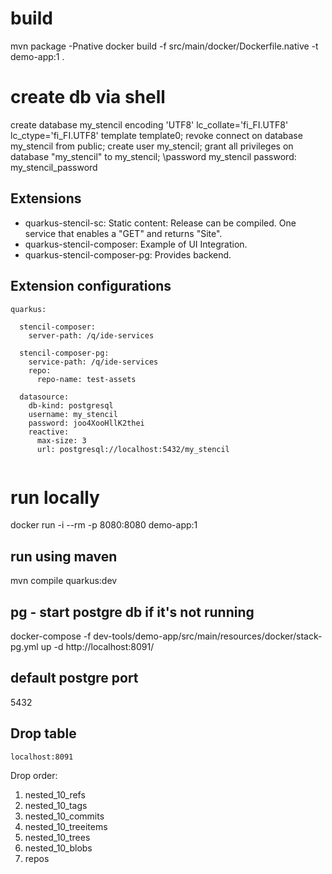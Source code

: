 # build
mvn package -Pnative
docker build -f src/main/docker/Dockerfile.native -t demo-app:1 .

# create db via shell
create database my_stencil encoding 'UTF8' lc_collate='fi_FI.UTF8' lc_ctype='fi_FI.UTF8' template template0;
revoke connect on database my_stencil from public;
create user my_stencil;
grant all privileges on database "my_stencil" to my_stencil;
\password my_stencil
password: my_stencil_password


## Extensions

* quarkus-stencil-sc: Static content: Release can be compiled. One service that enables a "GET" and returns "Site".
* quarkus-stencil-composer: Example of UI Integration. 
* quarkus-stencil-composer-pg: Provides backend.

## Extension configurations

```
quarkus:

  stencil-composer:
    server-path: /q/ide-services

  stencil-composer-pg:
    service-path: /q/ide-services
    repo:
      repo-name: test-assets

  datasource:
    db-kind: postgresql 
    username: my_stencil
    password: joo4XooHllK2thei
    reactive:
      max-size: 3
      url: postgresql://localhost:5432/my_stencil
    
```


# run locally
docker run -i --rm -p 8080:8080 demo-app:1
## run using maven
mvn compile quarkus:dev

## pg - start postgre db if it's not running
docker-compose -f dev-tools/demo-app/src/main/resources/docker/stack-pg.yml up -d
http://localhost:8091/


## default postgre port
5432

## Drop table 

 `localhost:8091`  
 
 Drop order:
 
 1. nested_10_refs
 2. nested_10_tags
 3. nested_10_commits
 4. nested_10_treeitems
 5. nested_10_trees
 6. nested_10_blobs
 7. repos



